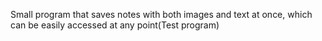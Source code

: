 Small program that saves notes with both images and text at once, which can be easily accessed at any point(Test program)
